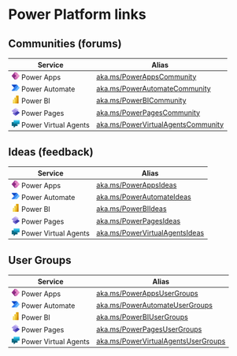 # Power Platform links

## Communities (forums)
| **Service** | **Alias** |
|------------|---------------------------------------------|
| <img alt="" src="https://github.com/timmayo/community/blob/main/PowerApps.svg" width="16px"> Power Apps | [aka.ms/PowerAppsCommunity](https://aka.ms/PowerAppsCommunity) |
| <img alt="" src="https://github.com/timmayo/community/blob/main/PowerAutomate.svg" width="16px"> Power Automate | [aka.ms/PowerAutomateCommunity](https://aka.ms/PowerAutomateCommunity) |
| <img alt="" src="https://github.com/timmayo/community/blob/main/PowerBI.svg" width="16px"> Power BI | [aka.ms/PowerBICommunity](https://aka.ms/PowerBICommunity) |
| <img alt="" src="https://github.com/timmayo/community/blob/main/PowerPages.svg" width="16px"> Power Pages | [aka.ms/PowerPagesCommunity](https://aka.ms/PowerPagesCommunity) |
| <img alt="" src="https://github.com/timmayo/community/blob/main/PowerVirtualAgents.svg" width="16px"> Power Virtual Agents | [aka.ms/PowerVirtualAgentsCommunity](https://aka.ms/PowerVirtualAgentsCommunity) |

## Ideas (feedback)
| **Service** | **Alias** |
|------------|---------------------------------------------|
| <img alt="" src="https://github.com/timmayo/community/blob/main/PowerApps.svg" width="16px"> Power Apps | [aka.ms/PowerAppsIdeas](https://aka.ms/PowerAppsIdeas) |
| <img alt="" src="https://github.com/timmayo/community/blob/main/PowerAutomate.svg" width="16px"> Power Automate | [aka.ms/PowerAutomateIdeas](https://aka.ms/PowerAutomateIdeas) |
| <img alt="" src="https://github.com/timmayo/community/blob/main/PowerBI.svg" width="16px"> Power BI | [aka.ms/PowerBIIdeas](https://aka.ms/PowerBIIdeas) |
| <img alt="" src="https://github.com/timmayo/community/blob/main/PowerPages.svg" width="16px"> Power Pages | [aka.ms/PowerPagesIdeas](https://aka.ms/PowerPagesIdeas) |
| <img alt="" src="https://github.com/timmayo/community/blob/main/PowerVirtualAgents.svg" width="16px"> Power Virtual Agents | [aka.ms/PowerVirtualAgentsIdeas](https://aka.ms/PowerVirtualAgentsIdeas) |

## User Groups
| **Service** | **Alias** |
|------------|---------------------------------------------|
| <img alt="" src="https://github.com/timmayo/community/blob/main/PowerApps.svg" width="16px"> Power Apps | [aka.ms/PowerAppsUserGroups](https://aka.ms/PowerAppsUserGroups) |
| <img alt="" src="https://github.com/timmayo/community/blob/main/PowerAutomate.svg" width="16px"> Power Automate | [aka.ms/PowerAutomateUserGroups](https://aka.ms/PowerAutomateUserGroups) |
| <img alt="" src="https://github.com/timmayo/community/blob/main/PowerBI.svg" width="16px"> Power BI | [aka.ms/PowerBIUserGroups](https://aka.ms/PowerBIUserGroups) |
| <img alt="" src="https://github.com/timmayo/community/blob/main/PowerPages.svg" width="16px"> Power Pages | [aka.ms/PowerPagesUserGroups](https://aka.ms/PowerPagesUserGroups) |
| <img alt="" src="https://github.com/timmayo/community/blob/main/PowerVirtualAgents.svg" width="16px"> Power Virtual Agents | [aka.ms/PowerVirtualAgentsUserGroups](https://aka.ms/PowerVirtualAgentsUserGroups) |
